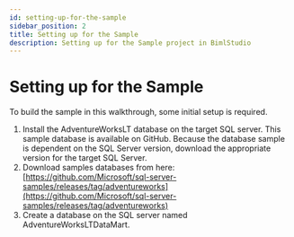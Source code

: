 ```yaml
---
id: setting-up-for-the-sample
sidebar_position: 2
title: Setting up for the Sample
description: Setting up for the Sample project in BimlStudio
---
```

<head>
<meta name="varigenceProduct" content="BimlStudio"></meta>
<meta name="varigenceArticleType" content="Walkthrough"></meta>
</head>

# Setting up for the Sample

To build the sample in this walkthrough, some initial setup is required.

1. Install the AdventureWorksLT database on the target SQL server. This sample database is available on GitHub. Because the database sample is dependent on the SQL Server version, download the appropriate version for the target SQL Server.
1. Download samples databases from here: [https://github.com/Microsoft/sql-server-samples/releases/tag/adventureworks](https://github.com/Microsoft/sql-server-samples/releases/tag/adventureworks)
1. Create a database on the SQL server named AdventureWorksLTDataMart.
